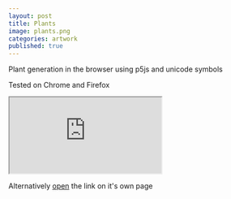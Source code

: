 ```yaml
---
layout: post
title: Plants
image: plants.png
categories: artwork
published: true
---
```


Plant generation in the browser using p5js and unicode symbols

Tested on Chrome and Firefox

<iframe id="iframe" src="https://allyradomski.art/p5js/plants/" title="plants">
</iframe>

<script>
    let iframe = document.getElementById("iframe");
    let main = document.getElementById("main");
    function resize() {
        iframe.style.width = main.clientWidth + "px";
        iframe.style.height = (main.clientWidth * 0.5625) + "px";
    }
    resize();
    window.onresize = resize;
</script>

Alternatively [open](https://allyradomski.art/p5js/plants/) the link on it's own page